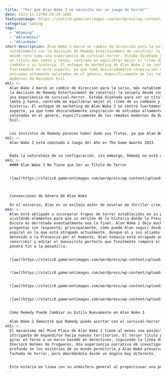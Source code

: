 ```yaml
---
title: '"Por qué Alan Wake 3 no necesita ser un juego de horror"'
date: 2023-11-22T06:29:29.168Z
featuredimage: https://static0.gamerantimages.com/wordpress/wp-content/uploads/2023/11/alan-wake-2-closeup-on-alan.jpg?q=50&fit=contain&w=1140&h=&dpr=1.5
categoria: Gaming
tags:
  - "#Gaming"
  - "#AlanWake2"
  - "#AlanWake"
short-description: Alan Wake 2 marcó un cambio de dirección para la serie, más
  notablemente con la decisión de Remedy Entertainment de construir la secuela
  desde cero como una experiencia de survival-horror. Estaba diseñado para ser
  un título más lento y tenso, centrado en equilibrar mejor el ritmo de su
  combate y su historia. El enfoque de marketing de Alan Wake 2 se centró
  fuertemente en este aspecto, ya que tomó descaradamente inspiración de
  entradas altamente valoradas en el género, específicamente de los remakes
  modernos de Resident Evil.
mk1: >-
  Alan Wake 2 marcó un cambio de dirección para la serie, más notablemente con
  la decisión de Remedy Entertainment de construir la secuela desde cero como
  una experiencia de survival-horror. Estaba diseñado para ser un título más
  lento y tenso, centrado en equilibrar mejor el ritmo de su combate y su
  historia. El enfoque de marketing de Alan Wake 2 se centró fuertemente en este
  aspecto, ya que tomó descaradamente inspiración de entradas altamente
  valoradas en el género, específicamente de los remakes modernos de Resident
  Evil.


  Los instintos de Remedy parecen haber dado sus frutos, ya que Alan Wake 2 ha recibido elogios tanto de los fanáticos como de los críticos desde su lanzamiento en octubre. Y gran parte de eso se centra en lo bien que ha hecho la transición al survival-horror en comparación con el estilo de acción y aventuras del original de 2010.
mk2: >-
  Alan Wake 2 está nominado a Juego del Año en The Game Awards 2023.


  Dada la naturaleza de su configuración, sin embargo, Remedy no está necesariamente obligado a continuar por esta trayectoria. De hecho, podría ser sabio para el estudio cambiar de género una vez más para sorprender a los fanáticos y mantener las cosas frescas en una eventual tercera entrega.
mk3: >-
  #### Alan Wake 3 No Tiene que Ser un Título de Terror


  ![aw](https://static0.gamerantimages.com/wordpress/wp-content/uploads/2023/11/alan-wake-2-come-home-walkthrough2.jpg?q=50&fit=crop&w=1500&dpr=1.5 "aw")



  Convenciones de Género de Alan Wake

  En el universo, Alan es un exitoso autor de novelas de thriller criminal. Cuando intenta escribir fuera de eso, se ve manipulado por una entidad sobrenatural, la Presencia Oscura. Se da cuenta de que la entidad lo está obligando a producir una novela de terror que, debido a su influencia sobrenatural, comienza a hacerse realidad. Sin embargo, dentro de la estructura de la historia, tanto Alan como la Presencia Oscura están vinculados por ciertas reglas y deben conformarse a convenciones. La historia no puede cambiar al azar, pero se puede alterar sutilmente con la cantidad adecuada de habilidad para lograr el resultado deseado.
mk4: >-
  Alan está obligado a incorporar tropos de terror establecidos en su plan,
  ajustando elementos para que su versión de la historia donde la Presencia
  Oscura es derrotada eventualmente sea la final. Alan Wake 2 deja muchas
  preguntas sin respuesta; principalmente, cómo puede Alan seguir desde la
  espiral en la que está atrapado actualmente. Aunque él y sus aliados han
  detenido a la Presencia por el momento, Alan todavía está atrapado en
  reescribir y editar el manuscrito perfecto que finalmente romperá el ciclo y
  pondrá fin a la pesadilla.


  ![aw](https://static0.gamerantimages.com/wordpress/wp-content/uploads/2023/09/alan-wake-2-dark-place-gameplay-why-long.jpg?q=50&fit=contain&w=750&h=415&dpr=1.5 "aw")


  ![aw](https://static0.gamerantimages.com/wordpress/wp-content/uploads/2023/11/alan-wake-2-writers-journey-tv.jpg?q=50&fit=contain&w=750&h=415&dpr=1.5 "aw")


  ![aw](https://static0.gamerantimages.com/wordpress/wp-content/uploads/2021/10/Alan-Wake-Remastered-All-New-QR-Code-Locations.jpg?q=50&fit=contain&w=750&h=415&dpr=1.5 "aw")


  ![aw](https://static0.gamerantimages.com/wordpress/wp-content/uploads/2023/11/alan-wake-2-trophy-guide1.jpg?q=50&fit=contain&w=750&h=415&dpr=1.5 "aw")


  Cómo Remedy Puede Cambiar su Estilo Nuevamente en Alan Wake 3

  Alan Wake 2 demostró que Remedy puede acertar con el survival-horror. Debido a la naturaleza meta de su trama, la serie está posicionada de manera única para cambiar su curso sin interrumpir significativamente sus fundamentos centrales. Similar al cambio entre los dos primeros juegos, el próximo capítulo de Alan Wake casi con certeza mantendrá las mismas tonalidades generales. Pero también tiene varias oportunidades para ramificarse en una variedad de otros géneros, especialmente en el área del diseño de juegos. Para Alan Wake 3, Remedy podría concebir la historia dentro de una variedad de enfoques, manteniendo al mismo tiempo los aspectos esenciales de su identidad.
mk5: >-
  El mecanismo del Mind Place de Alan Wake 2 tiene al menos una posibilidad
  intrigante de expandirse hacia nuevos territorios. El tercer título podría
  girar en torno a un marco basado en detectives, siguiendo la línea de la serie
  Sherlock Holmes de Frogwares. Una experiencia narrativa de investigación más
  profunda en los misterios de su mundo permitiría a Alan Wake preservar su
  fachada de horror, pero abordándola desde un ángulo muy diferente.


  Esto estaría en línea con su atmósfera general al proporcionar una perspectiva fresca en términos de jugabilidad. Remedy tiene muchas opciones a su disposición para cambiar de marcha y mezclar la fórmula para ofrecer un seguimiento satisfactorio, pero manteniéndose dentro del alcance de las raíces de Alan Wake y sin alejarse de su sensación fundamental.
---
```

